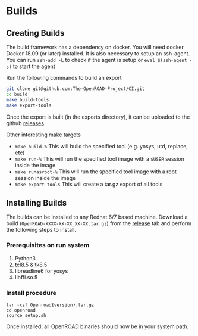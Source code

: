 # Builds

## Creating Builds
The build framework has a dependency on docker. You will need docker Docker 18.09 (or later) installed. It is also necessary to setup an ssh-agent. You can run `ssh-add -L` to check if the agent is setup or `eval $(ssh-agent -s)` to start the agent

Run the following commands to build an export
```bash
git clone git@github.com:The-OpenROAD-Project/CI.git
cd build
make build-tools
make export-tools
```

Once the export is built (in the exports directory), it can be uploaded to the github [releases](https://github.com/The-OpenROAD-Project/CI/releases).

Other interesting make targets

- `make build-%` This will build the specified tool (e.g. yosys, utd, replace, etc)
- `make run-%` This will run the specified tool image with a `$USER` session inside the image
- `make runasroot-%` This will run the specified tool image with a root session inside the image
- `make export-tools` This will create a tar.gz export of all tools

## Installing Builds
The builds can be installed to any Redhat 6/7 based machine. Download a build (`OpenROAD-XXXX-XX-XX_XX-XX.tar.gz`) from the [release](https://github.com/The-OpenROAD-Project/alpha-release/releases) tab and perform the following steps to install.

### Prerequisites on run system
1. Python3
1. tcl8.5 & tk8.5
1. libreadline6 for yosys
1. libffi.so.5

### Install procedure
```
tar -xzf Openroad{version}.tar.gz
cd openroad
source setup.sh
```
Once installed, all OpenROAD binaries should now be in your system path.
